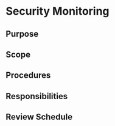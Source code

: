 # Security Monitoring

## Purpose

## Scope

## Procedures

## Responsibilities

## Review Schedule

